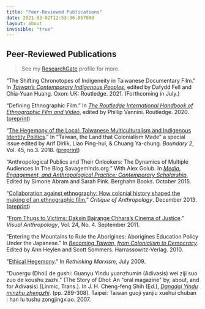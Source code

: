 ```yaml
---
title: "Peer-Reviewed Publications"
date: 2021-03-02T12:53:36.057000
layout: about
invisible: "true"
---
```


## Peer-Reviewed Publications

> See my [ResearchGate](https://www.researchgate.net/profile/P-Friedman) profile for more. 

“The Shifting Chronotopes of Indigeneity in Taiwanese Documentary Film.” In _[Taiwan’s Contemporary Indigenous Peoples](https://www.routledge.com/Taiwans-Contemporary-Indigenous-Peoples/Fell-Davies-Huang/p/book/9780367553579)_, edited by Dafydd Fell and Chia-Yuan Huang. Oxon: UK: Routledge. 2021. (Forthcoming in July.)

“Defining Ethnographic Film.” In _[The Routledge International Handbook of Ethnographic Film and Video](https://www.routledge.com/The-Routledge-International-Handbook-of-Ethnographic-Film-and-Video/Vannini/p/book/9780367185824)_, edited by Phillip Vannini. Routledge. 2020. ([preprint](/files/friedman-2020.pdf))

“[The Hegemony of the Local: Taiwanese Multiculturalism and Indigenous Identity Politics](https://doi.org/10.1215/01903659-6915593).” In “Taiwan, the Land that Colonialism Made” a special issue edited by Arif Dirlik, Liao Ping-hui, & Chuang Ya-chung. _Boundary 2_, Vol. 45, no.3. 2018. ([preprint](/files/friedman-2018.pdf))

“Anthropological Publics and Their Onlookers: The Dynamics of Multiple Audiences In The Blog Savageminds.org.”  With Alex Golub. In _[Media, Engagement, and Anthropological Practice: Contemporary Scholarship](https://www.berghahnbooks.com/title/PinkMedia)_, Edited by Simone Abram and Sarah Pink. Berghahn Books. October 2015.

“[Collaboration against ethnography: How colonial history shaped the making of an ethnographic film.](https://doi.org/10.1177/0308275X13499385)” _Critique of Anthropology_. December 2013. ([preprint](/files/friedman-2013.pdf))

“[From Thugs to Victims: Dakxin Bajrange Chhara’s Cinema of Justice](https://doi.org/10.1080/08949468.2011.583571).” _Visual Anthropology_, Vol. 24, No. 4. September 2011.

“Entering the Mountains to Rule the Aborigines: Aborigines Education Policy Under the Japanese.” In _[Becoming Taiwan, from Colonialism to Democracy](https://www.harrassowitz-verlag.de/isbn_978-3-447-06374-6.ahtml)_. Edited by Ann Heylen and Scott Sommers. Harrassowitz-Verlag. 2010.

"[Ethical Hegemony](https://doi.org/10.1080/08935690902955062)." In _Rethinking Marxism_, July 2009.

"Duoergu (Dhol) de gushi: Guanyu Yindu yuanzhumin (Adivasis) wei ziji suo zuo de koushu zazhi." (The Story of Dhol: An "oral magazine" by, about, and for Adivasis) (Linmic, Trans.). In J. H. Cheng-feng Shih (Ed.), _[Dangdai Yindu minzhu zhengzhi](http://www.hanlu.com.tw/front/bin/ptdetail.phtml?Part=978-986-82090-4-6)_. (pp. 289-308). Taipei: Taiwan guoji yanjiu xuehui chuban : han lu tushu zongjingxiao. 2007.
